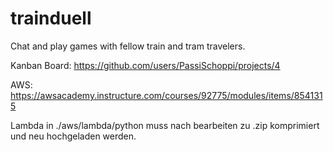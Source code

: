 # trainduell

Chat and play games with fellow train and tram travelers.

Kanban Board:
https://github.com/users/PassiSchoppi/projects/4

AWS:
https://awsacademy.instructure.com/courses/92775/modules/items/8541315

Lambda in ./aws/lambda/python muss nach bearbeiten zu .zip komprimiert und neu hochgeladen werden.